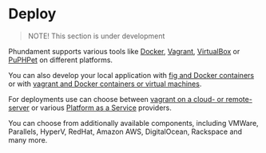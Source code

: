 Deploy
======

> NOTE! This section is under development

Phundament supports various tools like [Docker](https://www.docker.com), [Vagrant](https://www.vagrantup.com), [VirtualBox](https://www.virtualbox.org) or [PuPHPet](https://puphpet.com) on different platforms.

You can also develop your local application with [fig and Docker containers](https://github.com/phundament/app/blob/master/docs/51-fig.md) or with [vagrant and Docker containers or virtual machines](51-vagrant.md). 

For deployments use can choose between [vagrant on a cloud- or remote-server](https://github.com/phundament/app/blob/master/docs/51-vagrant-cloud.md) or various [Platform as a Service](https://github.com/phundament/app/blob/master/docs/52-paas.md) providers.

You can choose from additionally available components, including VMWare, Parallels, HyperV, RedHat, Amazon AWS, DigitalOcean, Rackspace and many more.

